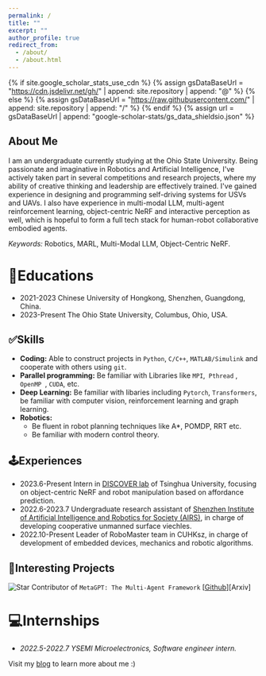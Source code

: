```yaml
---
permalink: /
title: ""
excerpt: ""
author_profile: true
redirect_from: 
  - /about/
  - /about.html
---
```

{% if site.google_scholar_stats_use_cdn %}
{% assign gsDataBaseUrl = "https://cdn.jsdelivr.net/gh/" | append: site.repository | append: "@" %}
{% else %}
{% assign gsDataBaseUrl = "https://raw.githubusercontent.com/" | append: site.repository | append: "/" %}
{% endif %}
{% assign url = gsDataBaseUrl | append: "google-scholar-stats/gs_data_shieldsio.json" %}

<span class='anchor' id='about-me'></span>

## About Me

I am an undergraduate currently studying at the Ohio State University. Being passionate and imaginative in Robotics and Artificial Intelligence, I've actively taken part in several competitions and research projects, where my ability of creative thinking and leadership are effectively trained. I've gained experience in designing and programming self-driving systems for USVs and UAVs. I also have experience in multi-modal LLM, multi-agent reinforcement learning, object-centric NeRF and interactive perception as well, which is hopeful to form a full tech stack for human-robot collaborative embodied agents.

*Keywords:* Robotics, MARL, Multi-Modal LLM, Object-Centric NeRF.

# 📖Educations

- 2021-2023 Chinese University of Hongkong, Shenzhen, Guangdong, China.
- 2023-Present The Ohio State University, Columbus, Ohio, USA.

## ✅Skills

- **Coding:** Able to construct projects in `Python`, `C/C++`, `MATLAB/Simulink` and cooperate with others using  `git`.
- **Parallel programming:** Be familiar with Libraries like `MPI`,` Pthread` ,  `OpenMP `, `CUDA`, etc.
- **Deep Learning:** Be familiar with libaries including `Pytorch`, `Transformers`, be familiar with computer vision, reinforcement learning and graph learning.
- **Robotics:**
  - Be fluent in robot planning techniques like A*, POMDP, RRT etc.
  - Be familiar with modern control theory.

## 🕹️Experiences

- 2023.6-Present Intern in [DISCOVER lab](https://www.discover-lab.com/) of Tsinghua University, focusing on object-centric NeRF and robot manipulation based on affordance prediction.
- 2022.6-2023.7 Undergraduate research assistant of [Shenzhen Institute of Artificial Intelligence and Robotics for Society (AIRS)](https://airs.cuhk.edu.cn/en), in charge of developing cooperative unmanned surface viechles.
- 2022.10-Present Leader of RoboMaster team in CUHKsz, in charge of development of embedded devices, mechanics and robotic algorithms.

## 👾Interesting Projects

![Star](https://img.shields.io/github/stars/geekan/MetaGPT.svg?style=social&label=Star) Contributor of `MetaGPT: The Multi-Agent Framework` [[Github](https://github.com/geekan/MetaGPT)][Arxiv]

# 💻Internships

- *2022.5-2022.7 YSEMI Microelectronics, Software engineer intern.*

Visit my [blog](www.sablin.top) to learn more about me :)
